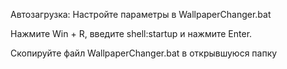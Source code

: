 Автозагрузка:
Настройте параметры в WallpaperChanger.bat

Нажмите Win + R, введите shell:startup и нажмите Enter.

Скопируйте файл WallpaperChanger.bat в открывшуюся папку